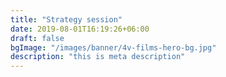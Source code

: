 ```yaml
---
title: "Strategy session"
date: 2019-08-01T16:19:26+06:00
draft: false
bgImage: "/images/banner/4v-films-hero-bg.jpg"
description: "this is meta description"
---
```


